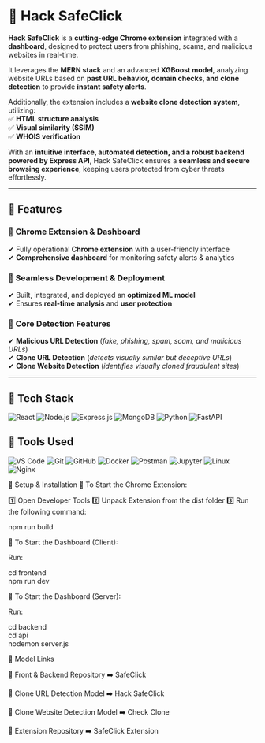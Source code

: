 # 🚀 Hack SafeClick  

**Hack SafeClick** is a **cutting-edge Chrome extension** integrated with a **dashboard**, designed to protect users from phishing, scams, and malicious websites in real-time.  

It leverages the **MERN stack** and an advanced **XGBoost model**, analyzing website URLs based on **past URL behavior, domain checks, and clone detection** to provide **instant safety alerts**.  

Additionally, the extension includes a **website clone detection system**, utilizing:  
✅ **HTML structure analysis**  
✅ **Visual similarity (SSIM)**  
✅ **WHOIS verification**  

With an **intuitive interface, automated detection, and a robust backend powered by Express API**, Hack SafeClick ensures a **seamless and secure browsing experience**, keeping users protected from cyber threats effortlessly.  

---

## 📌 Features  

### 🔹 **Chrome Extension & Dashboard**  
✔ Fully operational **Chrome extension** with a user-friendly interface  
✔ **Comprehensive dashboard** for monitoring safety alerts & analytics  

### 🔹 **Seamless Development & Deployment**  
✔ Built, integrated, and deployed an **optimized ML model**  
✔ Ensures **real-time analysis** and **user protection**  

### 🔹 **Core Detection Features**  
✔ **Malicious URL Detection** (*fake, phishing, spam, scam, and malicious URLs*)  
✔ **Clone URL Detection** (*detects visually similar but deceptive URLs*)  
✔ **Clone Website Detection** (*identifies visually cloned fraudulent sites*)  

---

## 📌 Tech Stack

![React](https://img.shields.io/badge/React-20232A?style=for-the-badge&logo=react&logoColor=61DAFB)
![Node.js](https://img.shields.io/badge/Node.js-43853D?style=for-the-badge&logo=node.js&logoColor=white)
![Express.js](https://img.shields.io/badge/Express.js-404D59?style=for-the-badge)
![MongoDB](https://img.shields.io/badge/MongoDB-4EA94B?style=for-the-badge&logo=mongodb&logoColor=white)
![Python](https://img.shields.io/badge/Python-3776AB?style=for-the-badge&logo=python&logoColor=white)
![FastAPI](https://img.shields.io/badge/FastAPI-009688?style=for-the-badge&logo=fastapi&logoColor=white)


## 📌 Tools Used

![VS Code](https://img.shields.io/badge/VS%20Code-0078D4?style=for-the-badge&logo=visual-studio-code&logoColor=white)
![Git](https://img.shields.io/badge/Git-F05032?style=for-the-badge&logo=git&logoColor=white)
![GitHub](https://img.shields.io/badge/GitHub-181717?style=for-the-badge&logo=github&logoColor=white)
![Docker](https://img.shields.io/badge/Docker-2496ED?style=for-the-badge&logo=docker&logoColor=white)
![Postman](https://img.shields.io/badge/Postman-FF6C37?style=for-the-badge&logo=postman&logoColor=white)
![Jupyter](https://img.shields.io/badge/Jupyter-F37626?style=for-the-badge&logo=jupyter&logoColor=white)
![Linux](https://img.shields.io/badge/Linux-FCC624?style=for-the-badge&logo=linux&logoColor=black)
![Nginx](https://img.shields.io/badge/Nginx-009639?style=for-the-badge&logo=nginx&logoColor=white)

📌 Setup & Installation
🔹 To Start the Chrome Extension:

1️⃣ Open Developer Tools
2️⃣ Unpack Extension from the dist folder
3️⃣ Run the following command:

npm run build

🔹 To Start the Dashboard (Client):

Run:

cd frontend  
npm run dev  

🔹 To Start the Dashboard (Server):

Run:

cd backend  
cd api  
nodemon server.js  

📌 Model Links

🔗 Front & Backend Repository
➡️ SafeClick

🔗 Clone URL Detection Model
➡️ Hack SafeClick

🔗 Clone Website Detection Model
➡️ Check Clone

🔗 Extension Repository
➡️ SafeClick Extension
